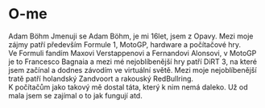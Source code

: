 # O-me
Adam Böhm
Jmenuji se Adam Böhm, je mi 16let, jsem z Opavy.
Mezi moje zájmy patří především Formule 1, MotoGP, hardware a počítačové hry. <br>
Ve Formuli fandím Maxovi Verstappenovi a Fernandovi Alonsovi, v MotoGP je to Francesco Bagnaia a mezi mé nejoblíbenější hry patří DiRT 3, na které jsem začínal a dodnes závodím ve virtuální světě. Mezi moje nejoblíbenější tratě patří holandský Zandvoort a rakouský RedBullring.<br>
K počítačům jako takový mě dostal táta, který k nim nemá daleko. Už od mala jsem se zajímal o to jak fungují atd. <br>
